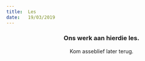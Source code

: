 ```yaml
---
title:  Les
date:   19/03/2019
---
```


### <center>Ons werk aan hierdie les.</center>
<center>Kom asseblief later terug.</center>
